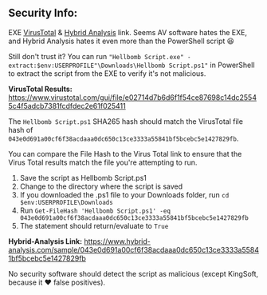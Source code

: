## Security Info:

EXE [VirusTotal](https://www.virustotal.com/gui/file/fc72ac1d09a86e269acec6676fbd54ebc879c2948954fde59430f1cac4775eb6) & [Hybrid Analysis](https://www.hybrid-analysis.com/sample/fc72ac1d09a86e269acec6676fbd54ebc879c2948954fde59430f1cac4775eb6) link. Seems AV software hates the EXE, and Hybrid Analysis hates it even more than the PowerShell script 😆

Still don't trust it? You can run ``"Hellbomb Script.exe" -extract:$env:USERPROFILE"\Downloads\Hellbomb Script.ps1"`` in PowerShell to extract the script from the EXE to verify it's not malicious.

**VirusTotal Results:** https://www.virustotal.com/gui/file/e02714d7b6d6f1f54ce87698c14dc25545c4f5adcb7381fcdfdec2e61f025411

The ``Hellbomb Script.ps1`` SHA265 hash should match the VirusTotal file hash of ``043e0d691a00cf6f38acdaaa0dc650c13ce3333a55841bf5bcebc5e1427829fb``.

You can compare the File Hash to the Virus Total link to ensure that the Virus Total results match the file you're attempting to run.

1. Save the script as Hellbomb Script.ps1
2. Change to the directory where the script is saved
3. If you downloaded the .ps1 file to your Downloads folder, run ``cd $env:USERPROFILE\Downloads``
4. Run ``Get-FileHash 'Hellbomb Script.ps1' -eq 043e0d691a00cf6f38acdaaa0dc650c13ce3333a55841bf5bcebc5e1427829fb``
5. The statement should return/evaluate to ``True``

**Hybrid-Analysis Link:** https://www.hybrid-analysis.com/sample/043e0d691a00cf6f38acdaaa0dc650c13ce3333a55841bf5bcebc5e1427829fb

No security software should detect the script as malicious (except KingSoft, because it ❤️ false positives).
